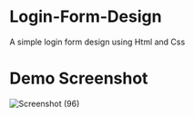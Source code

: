 # Login-Form-Design
A simple login form design using Html and Css

# Demo Screenshot
![Screenshot (96)](https://user-images.githubusercontent.com/76899541/106348172-32423080-62ea-11eb-8e3a-c912dbfa579f.png)

